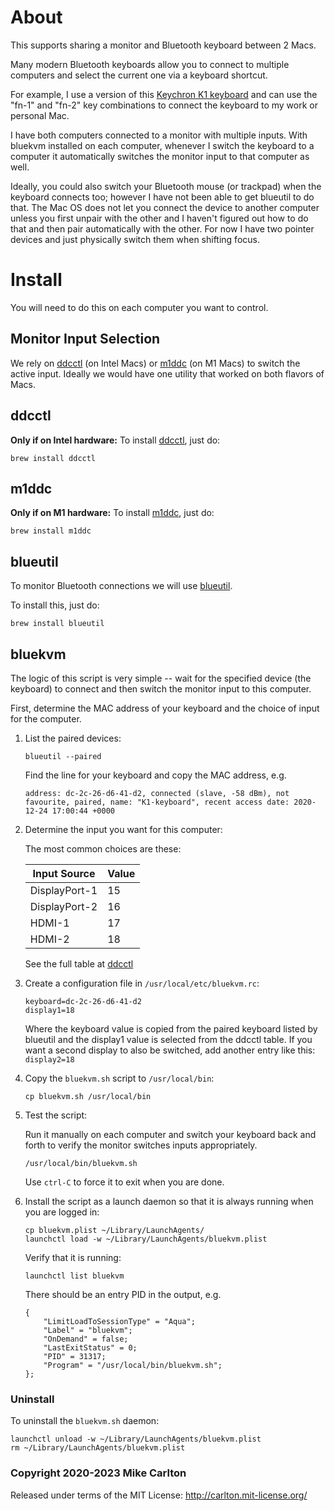 

# About
This supports sharing a monitor and Bluetooth keyboard between 2 Macs.

Many modern Bluetooth keyboards allow you to connect to multiple computers and select the current one via a keyboard shortcut.

For example, I use a version of this [Keychron K1 keyboard](https://www.keychron.com/products/keychron-k1-wireless-mechanical-keyboard) and can use the "fn-1" and "fn-2" key combinations to connect the keyboard to my work or personal Mac.

I have both computers connected to a monitor with multiple inputs.  With bluekvm installed on each computer, whenever I switch the keyboard to a computer it automatically switches the monitor input to that computer as well.

Ideally, you could also switch your Bluetooth mouse (or trackpad) when the keyboard connects too; however I have not been able to get blueutil to do that.  The Mac OS does not let you connect the device to another computer unless you first unpair with the other and I haven't figured out how to do that and then pair automatically with the other.  For now I have two pointer devices and just physically switch them when shifting focus.

# Install
You will need to do this on each computer you want to control.

## Monitor Input Selection
We rely on [ddcctl](https://github.com/kfix/ddcctl) (on Intel Macs) or [m1ddc](https://github.com/waydabber/m1ddc) (on M1 Macs) to switch the active input. Ideally we would have one utility that worked on both flavors of Macs.

## ddcctl
**Only if on Intel hardware:** To install [ddcctl](https://github.com/kfix/ddcctl), just do:
```
brew install ddcctl
```
## m1ddc
**Only if on M1 hardware:** To install [m1ddc](https://github.com/waydabber/m1ddc), just do:
```
brew install m1ddc
```

## blueutil
To monitor Bluetooth connections we will use [blueutil](https://github.com/toy/blueutil).

To install this, just do:

```
brew install blueutil
```

## bluekvm
The logic of this script is very simple -- wait for the specified device (the keyboard) to connect and then switch the monitor input to this computer.

First, determine the MAC address of your keyboard and the choice of input for the computer.

1. List the paired devices:

    ```
    blueutil --paired
    ```

    Find the line for your keyboard and copy the MAC address, e.g.
    
    ```
    address: dc-2c-26-d6-41-d2, connected (slave, -58 dBm), not favourite, paired, name: "K1-keyboard", recent access date: 2020-12-24 17:00:44 +0000
    ```
    
1. Determine the input you want for this computer:

    The most common choices are these:
    
    | Input Source  | Value |
    | ------------- |-------|
    | DisplayPort-1 | 15    |
    | DisplayPort-2 | 16    |
    | HDMI-1        | 17    |
    | HDMI-2        | 18    |
    
    See the full table at [ddcctl](https://github.com/kfix/ddcctl/blob/master/README.md)
    
1. Create a configuration file in `/usr/local/etc/bluekvm.rc`:

    ```
    keyboard=dc-2c-26-d6-41-d2
    display1=18
    ``` 
    Where the keyboard value is copied from the paired keyboard listed by blueutil and the display1 value is selected from the ddcctl table.  If you want a second display to also be switched, add another entry like this: `display2=18`

1. Copy the `bluekvm.sh` script to `/usr/local/bin`:

    ```
    cp bluekvm.sh /usr/local/bin
    ```

1. Test the script:

    Run it manually on each computer and switch your keyboard back and forth to verify the monitor switches inputs appropriately.

    ```
    /usr/local/bin/bluekvm.sh
    ```
    
    Use `ctrl-C` to force it to exit when you are done.
    
1. Install the script as a launch daemon so that it is always running when you are logged in:
    
    ```
    cp bluekvm.plist ~/Library/LaunchAgents/ 
    launchctl load -w ~/Library/LaunchAgents/bluekvm.plist
    ```
    
    Verify that it is running:
    
    ```
    launchctl list bluekvm
    ```
    
    There should be an entry PID in the output, e.g.
    
    ```
    {
    	"LimitLoadToSessionType" = "Aqua";
    	"Label" = "bluekvm";
    	"OnDemand" = false;
    	"LastExitStatus" = 0;
    	"PID" = 31317;
    	"Program" = "/usr/local/bin/bluekvm.sh";
    };
    ```

### Uninstall

To uninstall the `bluekvm.sh` daemon:

```
launchctl unload -w ~/Library/LaunchAgents/bluekvm.plist
rm ~/Library/LaunchAgents/bluekvm.plist
```



### Copyright 2020-2023 Mike Carlton
Released under terms of the MIT License: http://carlton.mit-license.org/
